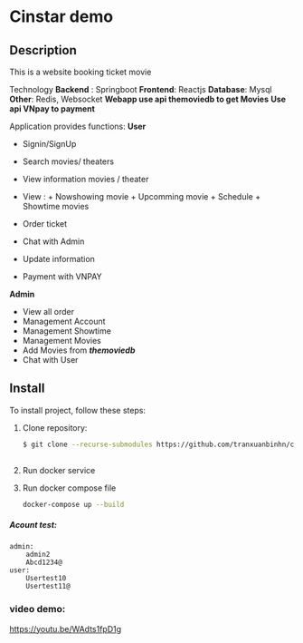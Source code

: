 #  Cinstar demo

## Description

This is a website booking ticket movie

Technology
**Backend** : Springboot
**Frontend**: Reactjs
**Database**: Mysql
**Other**: Redis, Websocket 
__Webapp use api themoviedb to get Movies__
__Use api VNpay to payment__

Application provides functions:
**User**
+ Signin/SignUp
+ Search movies/ theaters
+ View information movies / theater
+ View :
        + Nowshowing movie
        + Upcomming movie
        + Schedule
        + Showtime movies
+ Order ticket
+ Chat with Admin
+ Update information

+ Payment with VNPAY

**Admin**
+ View all order
+ Management Account
+ Management Showtime
+ Management Movies
+ Add Movies from **_themoviedb_**
+ Chat with User






## Install
To install project, follow these steps:

1. Clone repository:
   ```bash
   $ git clone --recurse-submodules https://github.com/tranxuanbinhn/cinstar_demo_app
    

2. Run docker service

3. Run docker compose file
    ```bash
    docker-compose up --build
##### Acount test:
    admin:
        admin2
        Abcd1234@
    user:
        Usertest10
        Usertest11@

### video demo:
https://youtu.be/WAdts1fpD1g
